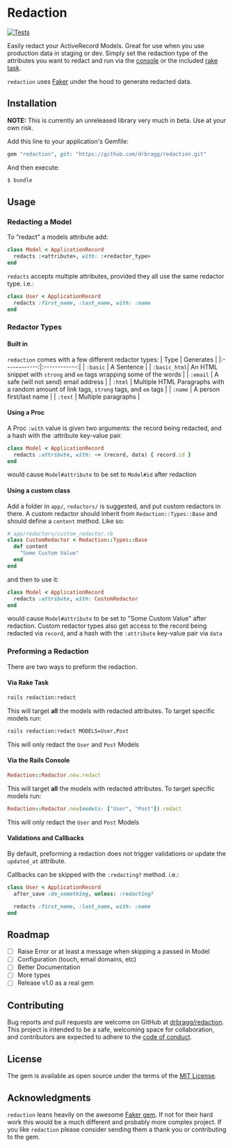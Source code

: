 # Redaction
[![Tests](https://github.com/DRBragg/redaction/actions/workflows/ci.yml/badge.svg)](https://github.com/DRBragg/redaction/actions/workflows/ci.yml)

Easily redact your ActiveRecord Models. Great for use when you use production data in staging or dev. Simply set the redaction type of the attributes you want to redact and run via the [console](#via-the-rails-console) or the included [rake task](#via-rake-task).

`redaction` uses [Faker](https://github.com/faker-ruby/faker) under the hood to generate redacted data.

## Installation
**NOTE:** This is currently an unreleased library very much in beta. Use at your own risk.

Add this line to your application's Gemfile:

```ruby
gem "redaction", git: "https://github.com/drbragg/redaction.git"
```

And then execute:
```bash
$ bundle
```

## Usage
### Redacting a Model
To "redact" a models attribute add:
```ruby
class Model < ApplicationRecord
  redacts :<attribute>, with: :<redactor_type>
end
```
`redacts` accepts multiple attributes, provided they all use the same redactor type. i.e.:
```ruby
class User < ApplicationRecord
  redacts :first_name, :last_name, with: :name
end
```
### Redactor Types

#### Built in
`redaction` comes with a few different redactor types:
| Type         | Generates    |
|:------------:|:------------:|
| `:basic`     | A Sentence   |
| `:basic_html`| An HTML snippet with `strong` and `em` tags wrapping some of the words  |
| `:email`     | A safe (will not send) email address |
| `:html`      | Multiple HTML Paragraphs with a random amount of link tags, `strong` tags, and `em` tags  |
| `:name`      | A person first/last name |
| `:text`      | Multiple paragraphs |

#### Using a Proc
A Proc `:with` value is given two arguments: the record being redacted, and a hash with the :attribute key-value pair.
```ruby
class Model < ApplicationRecord
  redacts :attribute, with: -> (record, data) { record.id }
end
```
would cause `Model#attribute` to be set to `Model#id` after redaction
#### Using a custom class
Add a folder in `app/`, `redactors/` is suggested, and put custom redactors in there. A custom redactor should inherit from `Redaction::Types::Base` and should define a `content` method. Like so:
```ruby
# app/redactors/custom_redactor.rb
class CustomRedactor < Redaction::Types::Base
  def content
    "Some Custom Value"
  end
end
```
and then to use it:
```ruby
class Model < ApplicationRecord
  redacts :attribute, with: CustomRedactor
end
```
would cause `Model#attribute` to be set to "Some Custom Value" after redaction.
Custom redactor types also get access to the record being redacted via `record`, and a hash with the `:attribute` key-value pair via `data`

### Preforming a Redaction
There are two ways to preform the redaction.

#### Via Rake Task
```bash
rails redaction:redact
```
This will target **all** the models with redacted attributes. To target specific models run:
```bash
rails redaction:redact MODELS=User,Post
```
This will only redact the `User` and `Post` Models

#### Via the Rails Console
```ruby
Redaction::Redactor.new.redact
```
This will target **all** the models with redacted attributes. To target specific models run:
```ruby
Redaction::Redactor.new(models: ["User", "Post"]).redact
```
This will only redact the `User` and `Post` Models

#### Validations and Callbacks
By default, preforming a redaction does not trigger validations or update the `updated_at` attribute.

Callbacks can be skipped with the `:redacting?` method. i.e.:
```ruby
class User < ApplicationRecord
  after_save :do_something, unless: :redacting?

  redacts :first_name, :last_name, with: :name
end
```

## Roadmap
- [ ] Raise Error or at least a message when skipping a passed in Model
- [ ] Configuration (touch, email domains, etc)
- [ ] Better Documentation
- [ ] More types
- [ ] Release v1.0 as a real gem

## Contributing
Bug reports and pull requests are welcome on GitHub at [drbragg/redaction](https://github.com/drbragg/redaction). This project is intended to be a safe, welcoming space for collaboration, and contributors are expected to adhere to the [code of conduct](https://github.com/DRBragg/redaction/blob/main/CODE_OF_CONDUCT.md).

## License
The gem is available as open source under the terms of the [MIT License](https://opensource.org/licenses/MIT).

## Acknowledgments
`redaction` leans heavily on the awesome [Faker gem](https://github.com/faker-ruby/faker).  If not for their hard work this would be a much different and probably more complex project.  If you like `redaction` please consider sending them a thank you or contributing to the gem.
